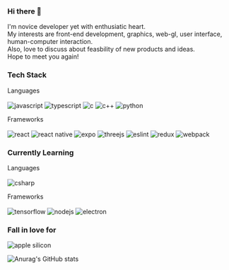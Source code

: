 ### Hi there 👋
I'm novice developer yet with enthusiatic heart. <br/>
My interests are front-end development, graphics, web-gl, user interface, human-computer interaction.<br/>
Also, love to discuss about feasbility of new products and ideas.<br/>
Hope to meet you again!<br/>

### Tech Stack

Languages<br/><br/>
![javascript](https://img.shields.io/badge/JavaScript-323330?style=for-the-badge&logo=javascript&logoColor=F7DF1E)
![typescript](https://img.shields.io/badge/TypeScript-007ACC?style=for-the-badge&logo=typescript&logoColor=white)
![c](https://img.shields.io/badge/C-00599C?style=for-the-badge&logo=c&logoColor=white)
![c++](https://img.shields.io/badge/C%2B%2B-00599C?style=for-the-badge&logo=c%2B%2B&logoColor=white)
![python](https://img.shields.io/badge/Python-FFD43B?style=for-the-badge&logo=python&logoColor=blue)

Frameworks<br/><br/>
![react](https://img.shields.io/badge/React-20232A?style=for-the-badge&logo=react&logoColor=61DAFB)
![react native](https://img.shields.io/badge/React_Native-20232A?style=for-the-badge&logo=react&logoColor=61DAFB)
![expo](https://img.shields.io/badge/Expo-1B1F23?style=for-the-badge&logo=expo&logoColor=white)
![threejs](https://img.shields.io/badge/ThreeJs-black?style=for-the-badge&logo=three.js&logoColor=white)
![eslint](https://img.shields.io/badge/eslint-3A33D1?style=for-the-badge&logo=eslint&logoColor=white)
![redux](https://img.shields.io/badge/Redux-593D88?style=for-the-badge&logo=redux&logoColor=white)
![webpack](https://img.shields.io/badge/Webpack-8DD6F9?style=for-the-badge&logo=Webpack&logoColor=whit)


### Currently Learning

Languages<br/><br/>
![csharp](https://img.shields.io/badge/C%23-239120?style=for-the-badge&logo=c-sharp&logoColor=white)

Frameworks<br/><br/>
![tensorflow](https://img.shields.io/badge/TensorFlow-FF6F00?style=for-the-badge&logo=tensorflow&logoColor=white)
![nodejs](https://img.shields.io/badge/Node.js-339933?style=for-the-badge&logo=nodedotjs&logoColor=white)
![electron](https://img.shields.io/badge/Electron-2B2E3A?style=for-the-badge&logo=electron&logoColor=9FEAF9)

### Fall in love for

![apple silicon](https://img.shields.io/badge/apple%20silicon-333333?style=for-the-badge&logo=apple&logoColor=white)

![Anurag's GitHub stats](https://github-readme-stats.vercel.app/api?username=asiloveyou&show_icons=true&theme=radical)

<!--
**asiloveyou/asiloveyou** is a ✨ _special_ ✨ repository because its `README.md` (this file) appears on your GitHub profile.

Here are some ideas to get you started:

- 🔭 I’m currently working on ...
- 🌱 I’m currently learning ...
- 👯 I’m looking to collaborate on ...
- 🤔 I’m looking for help with ...
- 💬 Ask me about ...
- 📫 How to reach me: ...
- 😄 Pronouns: ...
- ⚡ Fun fact: ...
-->
